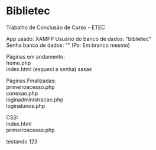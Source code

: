 # Biblietec

Trabalho de Conclusão de Curso - ETEC

App usado: XAMPP
Usuário do banco de dados: "biblietec" <br>
Senha banco de dados: "" (Ps: Em branco mesmo)

Páginas em andamento: <br>
home.php <br>
index.html (esqueci a senha) sasas<br>

Páginas Finalizadas: <br>
primeiroacesso.php <br>
conexao.php<br>
loginadministracao.php <br>
loginalunos.php <br>

CSS: <br>
index.html <br>
primeiroacesso.php <br>

testando 123